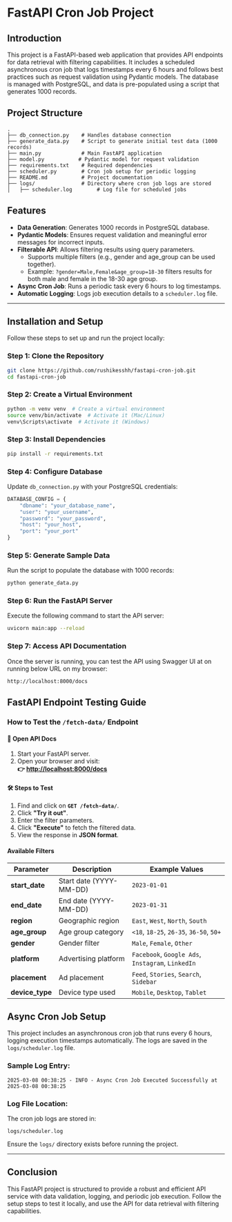 # FastAPI Cron Job Project

## Introduction
This project is a FastAPI-based web application that provides API endpoints for data retrieval with filtering capabilities. It includes a scheduled asynchronous cron job that logs timestamps every 6 hours and follows best practices such as request validation using Pydantic models. The database is managed with PostgreSQL, and data is pre-populated using a script that generates 1000 records.

## Project Structure
```
.
├── db_connection.py    # Handles database connection
├── generate_data.py    # Script to generate initial test data (1000 records)
├── main.py             # Main FastAPI application
├── model.py           # Pydantic model for request validation
├── requirements.txt    # Required dependencies
├── scheduler.py        # Cron job setup for periodic logging
├── README.md           # Project documentation
├── logs/               # Directory where cron job logs are stored
│   ├── scheduler.log        # Log file for scheduled jobs
```

## Features
- **Data Generation**: Generates 1000 records in PostgreSQL database.
- **Pydantic Models**: Ensures request validation and meaningful error messages for incorrect inputs.
- **Filterable API**: Allows filtering results using query parameters.
  - Supports multiple filters (e.g., gender and age_group can be used together).
  - Example: `?gender=Male,Female&age_group=18-30` filters results for both male and female in the 18-30 age group.
- **Async Cron Job**: Runs a periodic task every 6 hours to log timestamps.
- **Automatic Logging**: Logs job execution details to a `scheduler.log` file.

---

## Installation and Setup
Follow these steps to set up and run the project locally:

### Step 1: Clone the Repository
```sh
git clone https://github.com/rushikesshh/fastapi-cron-job.git
cd fastapi-cron-job
```

### Step 2: Create a Virtual Environment
```sh
python -m venv venv  # Create a virtual environment
source venv/bin/activate  # Activate it (Mac/Linux)
venv\Scripts\activate  # Activate it (Windows)
```

### Step 3: Install Dependencies
```sh
pip install -r requirements.txt
```

### Step 4: Configure Database
Update `db_connection.py` with your PostgreSQL credentials:
```python
DATABASE_CONFIG = {
    "dbname": "your_database_name",
    "user": "your_username",
    "password": "your_password",
    "host": "your_host",
    "port": "your_port"
}
```

### Step 5: Generate Sample Data
Run the script to populate the database with 1000 records:
```sh
python generate_data.py
```

### Step 6: Run the FastAPI Server
Execute the following command to start the API server:
```sh
uvicorn main:app --reload
```

### Step 7: Access API Documentation
Once the server is running, you can test the API using Swagger UI at on running below URL on my browser:
```
http://localhost:8000/docs
```

##  FastAPI Endpoint Testing Guide  

###  How to Test the `/fetch-data/` Endpoint  

#### 🔗 Open API Docs  
1. Start your FastAPI server.  
2. Open your browser and visit:  
   **👉 [http://localhost:8000/docs](http://localhost:8000/docs)**  

#### 🛠 Steps to Test  
1. Find and click on **`GET /fetch-data/`**.  
2. Click **"Try it out"**.  
3. Enter the filter parameters.  
4. Click **"Execute"** to fetch the filtered data.  
5. View the response in **JSON format**.  

####  Available Filters  
| Parameter   | Description                        | Example Values                  |
|------------|--------------------------------|--------------------------------|
| **start_date** | Start date (YYYY-MM-DD)         | `2023-01-01`                   |
| **end_date**   | End date (YYYY-MM-DD)           | `2023-01-31`                   |
| **region**     | Geographic region              | `East`, `West`, `North`, `South` |
| **age_group**  | Age group category             | `<18`, `18-25`, `26-35`, `36-50`, `50+` |
| **gender**     | Gender filter                  | `Male`, `Female`, `Other` |
| **platform**   | Advertising platform           | `Facebook`, `Google Ads`, `Instagram`, `LinkedIn` |
| **placement**  | Ad placement                   | `Feed`, `Stories`, `Search`, `Sidebar` |
| **device_type** | Device type used               | `Mobile`, `Desktop`, `Tablet` |


## Async Cron Job Setup
This project includes an asynchronous cron job that runs every 6 hours, logging execution timestamps automatically. The logs are saved in the `logs/scheduler.log` file.

### Sample Log Entry:
```
2025-03-08 00:38:25 - INFO - Async Cron Job Executed Successfully at 2025-03-08 00:38:25
```

### Log File Location:
The cron job logs are stored in:
```
logs/scheduler.log
```
Ensure the `logs/` directory exists before running the project.

---

## Conclusion
This FastAPI project is structured to provide a robust and efficient API service with data validation, logging, and periodic job execution. Follow the setup steps to test it locally, and use the API for data retrieval with filtering capabilities.

